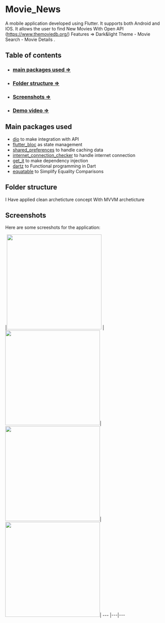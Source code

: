 # Movie_News
A mobile application developed using Flutter. It supports both Android and IOS.
 It allows the user to find New Movies With Open API (https://www.themoviedb.org/) 
 Features => Dark&light Theme - Movie Search - Movie Details .


## Table of contents
- ### [main packages used =>](#main-packages-used)
- ### [Folder structure =>](#folder-structure)
- ### [Screenshots =>](#screenshots)
- ### [Demo video =>](#demo-video)

## Main packages used

- [dio](https://pub.dev/packages/dio) to make integration with API
- [flutter_bloc](https://pub.dev/packages/flutter_bloc) as state management
- [shared_preferences](https://pub.dev/packages/shared_preferences) to handle caching data
- [internet_connection_checker](https://pub.dev/packages/internet_connection_checker) to handle internet connection 
- [get_it](https://pub.dev/packages/get_it) to make dependency injection
- [dartz](https://pub.dev/packages/dartz) to Functional programming in Dart
- [equatable](https://pub.dev/packages/equatable) to Simplify Equality Comparisons

## Folder structure
I Have applied clean archeticture concept With MVVM archeticture


## Screenshots

Here are some screeshots for the application:

|<img src="(https://user-images.githubusercontent.com/64233832/201532658-87e54d8c-c8fa-41ec-9d21-0f3740073bf6.jpeg" width="300"> | <img src="https://user-images.githubusercontent.com/64233832/201532663-ded74365-de36-47a5-ba09-7eef5d4603f3.jpeg" width="300">|<img src="https://user-images.githubusercontent.com/64233832/201532666-52d388ae-0ae7-4914-bad7-37b98dfb6dd2.jpeg" width="300">|<img src="https://user-images.githubusercontent.com/64233832/201532667-23c48397-c2ce-433d-ab87-b06d1d1bb798.jpeg" width="300">|
--- |---|---


